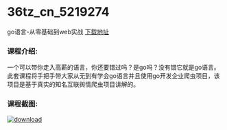 # 36tz_cn_5219274
go语言-从零基础到web实战
[下载地址](http://www.36tz.cn/article/5219274 "下载地址")
### 课程介绍:
一个可以带你走入高薪的语言，你还要错过吗？是go吗？没有错它就是go语言。
此套课程将手把手带大家从无到有学会go语言并且使用go开发企业爬虫项目，该项目是基于真实的知名互联舆情爬虫项目讲解的。

### 课程截图:
[![download](http://36tz.cn/muke_img/2021_03_2-116.png "下载地址")](http://www.36tz.cn "下载地址")
